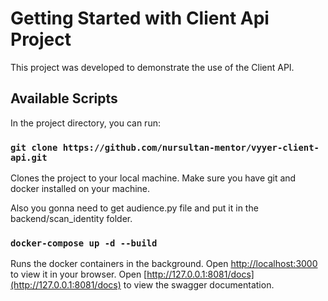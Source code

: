 # Getting Started with Client Api Project

This project was developed to demonstrate the use of the Client API.

## Available Scripts

In the project directory, you can run:

### `git clone https://github.com/nursultan-mentor/vyyer-client-api.git`

Clones the project to your local machine.
Make sure you have git and docker installed on your machine.

Also you gonna need to get audience.py file and put it in the backend/scan_identity folder.

### `docker-compose up -d --build`

Runs the docker containers in the background.
Open [http://localhost:3000](http://localhost:3000) to view it in your browser.
Open [http://127.0.0.1:8081/docs](http://127.0.0.1:8081/docs) to view the swagger documentation.
